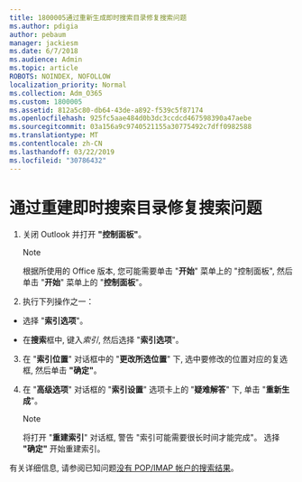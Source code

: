 ```yaml
---
title: 1800005通过重新生成即时搜索目录修复搜索问题
ms.author: pdigia
author: pebaum
manager: jackiesm
ms.date: 6/7/2018
ms.audience: Admin
ms.topic: article
ROBOTS: NOINDEX, NOFOLLOW
localization_priority: Normal
ms.collection: Adm_O365
ms.custom: 1800005
ms.assetid: 812a5c80-db64-43de-a892-f539c5f87174
ms.openlocfilehash: 925fc5aae484d0b3dc3ccdcd467598390a47aebe
ms.sourcegitcommit: 03a156a9c9740521155a30775492c7dff0982588
ms.translationtype: MT
ms.contentlocale: zh-CN
ms.lasthandoff: 03/22/2019
ms.locfileid: "30786432"
---
```

# <a name="fix-search-issues-by-rebuilding-your-instant-search-catalog"></a>通过重建即时搜索目录修复搜索问题

1. 关闭 Outlook 并打开 **"控制面板"**。
    
    > [!NOTE]
    > 根据所使用的 Office 版本, 您可能需要单击 "**开始**" 菜单上的 "控制面板", 然后单击 "**开始**" 菜单上的 "**控制面板**"。 
  
2. 执行下列操作之一：
    
  - 选择 "**索引选项**"。
    
  - 在**搜索**框中, 键入*索引*, 然后选择 "**索引选项**"。
    
3. 在 "**索引位置**" 对话框中的 "**更改所选位置**" 下, 选中要修改的位置对应的复选框, 然后单击 **"确定"**。
    
4. 在 "**高级选项**" 对话框的 "**索引设置**" 选项卡上的 "**疑难解答**" 下, 单击 "**重新生成**"。
    
    > [!NOTE]
    > 将打开 "**重建索引**" 对话框, 警告 "索引可能需要很长时间才能完成"。 选择 **"确定"** 开始重建索引。 
  
有关详细信息, 请参阅已知问题[没有 POP/IMAP 帐户的搜索结果](https://support.office.com/article/51c9d2c7-a3db-4358-afdf-50d3a9e57039.aspx)。
  


